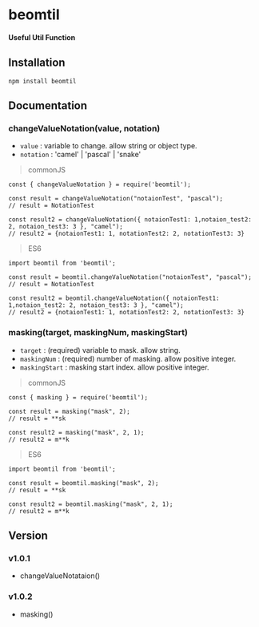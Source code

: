 # beomtil

#### Useful Util Function

## Installation

`npm install beomtil`

## Documentation

### changeValueNotation(value, notation)

-   `value` : variable to change. allow string or object type.
-   `notation` : 'camel' | 'pascal' | 'snake'

> commonJS

```
const { changeValueNotation } = require('beomtil');

const result = changeValueNotation("notaionTest", "pascal");
// result = NotationTest

const result2 = changeValueNotation({ notaionTest1: 1,notaion_test2: 2, notaion_test3: 3 }, "camel");
// result2 = {notaionTest1: 1, notationTest2: 2, notationTest3: 3}

```

> ES6

```
import beomtil from 'beomtil';

const result = beomtil.changeValueNotation("notaionTest", "pascal");
// result = NotationTest

const result2 = beomtil.changeValueNotation({ notaionTest1: 1,notaion_test2: 2, notaion_test3: 3 }, "camel");
// result2 = {notaionTest1: 1, notationTest2: 2, notationTest3: 3}

```

### masking(target, maskingNum, maskingStart)

-   `target` : (required) variable to mask. allow string.
-   `maskingNum` : (required) number of masking. allow positive integer.
-   `maskingStart` : masking start index. allow positive integer.

> commonJS

```
const { masking } = require('beomtil');

const result = masking("mask", 2);
// result = **sk

const result2 = masking("mask", 2, 1);
// result2 = m**k

```

> ES6

```
import beomtil from 'beomtil';

const result = beomtil.masking("mask", 2);
// result = **sk

const result2 = beomtil.masking("mask", 2, 1);
// result2 = m**k

```

## Version

### v1.0.1

-   changeValueNotataion()

### v1.0.2

-   masking()
